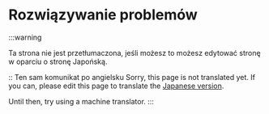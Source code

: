 # Rozwiązywanie problemów

:::warning

Ta strona nie jest przetłumaczona, jeśli możesz to możesz edytować stronę w oparciu o stronę Japońską.

:: Ten sam komunikat po angielsku
Sorry, this page is not translated yet. If you can, please edit this page to translate the [Japanese version](/docs/admin/troubleshooting.html).

Until then, try using a machine translator.
:::
